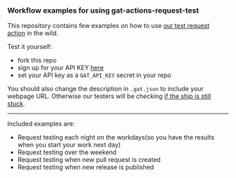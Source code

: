 ### Workflow examples for using gat-actions-request-test

This repository contains few examples on how to use [our test request action](https://github.com/GlobalAppTesting/gat-actions-request-test) in the wild.

Test it yourself:
- fork this repo
- sign up for your API KEY [here](https://go.globalapptesting.com/speak-to-us)
- set your API key as a `GAT_API_KEY` secret in your repo

You should also change the description in `.gat.json` to include your webpage URL. Otherwise our testers will be checking [if the ship is still stuck](https://istheshipstillstuck.com).

---

Included examples are:

- Request testing each night on the workdays(so you have the results when you start your work next day)
- Request testing over the weekend
- Request testing when new pull request is created
- Request testing when new release is published
